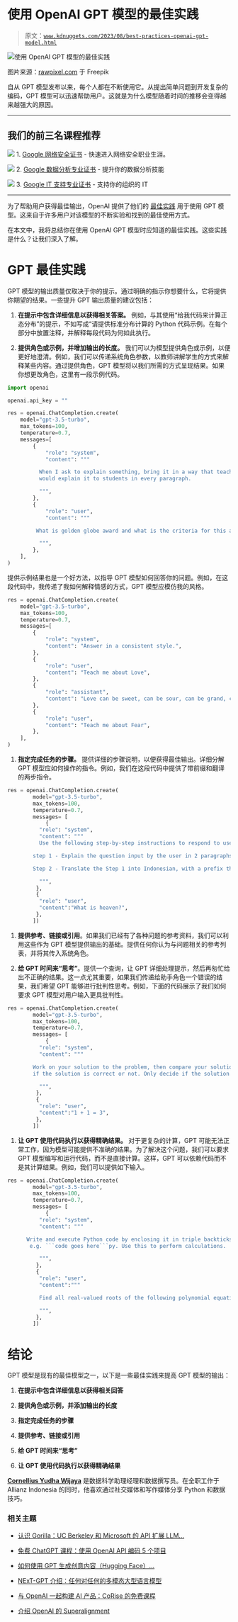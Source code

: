 # 使用 OpenAI GPT 模型的最佳实践

> 原文：[`www.kdnuggets.com/2023/08/best-practices-openai-gpt-model.html`](https://www.kdnuggets.com/2023/08/best-practices-openai-gpt-model.html)

![使用 OpenAI GPT 模型的最佳实践](img/271bbda36d9d64d7bac2fb5621791567.png)

图片来源：[rawpixel.com](https://www.freepik.com/free-photo/illustration-quality-product-warranty-assurance-laptop_18122652.htm#query=best%20practice&position=11&from_view=search&track=ais%22) 于 Freepik

自从 GPT 模型发布以来，每个人都在不断使用它。从提出简单问题到开发复杂的编码，GPT 模型可以迅速帮助用户。这就是为什么模型随着时间的推移会变得越来越强大的原因。

* * *

## 我们的前三名课程推荐

![](img/0244c01ba9267c002ef39d4907e0b8fb.png) 1\. [Google 网络安全证书](https://www.kdnuggets.com/google-cybersecurity) - 快速进入网络安全职业生涯。

![](img/e225c49c3c91745821c8c0368bf04711.png) 2\. [Google 数据分析专业证书](https://www.kdnuggets.com/google-data-analytics) - 提升你的数据分析技能

![](img/0244c01ba9267c002ef39d4907e0b8fb.png) 3\. [Google IT 支持专业证书](https://www.kdnuggets.com/google-itsupport) - 支持你的组织的 IT

* * *

为了帮助用户获得最佳输出，OpenAI 提供了他们的 [最佳实践](https://platform.openai.com/docs/guides/gpt-best-practices) 用于使用 GPT 模型。这来自于许多用户对该模型的不断实验和找到的最佳使用方式。

在本文中，我将总结你在使用 OpenAI GPT 模型时应知道的最佳实践。这些实践是什么？让我们深入了解。

# GPT 最佳实践

GPT 模型的输出质量仅取决于你的提示。通过明确的指示你想要什么，它将提供你期望的结果。一些提升 GPT 输出质量的建议包括：

1.  **在提示中包含详细信息以获得相关答案。** 例如，与其使用“给我代码来计算正态分布”的提示，不如写成“请提供标准分布计算的 Python 代码示例。在每个部分中放置注释，并解释每段代码为何如此执行。

1.  **提供角色或示例，并增加输出的长度。** 我们可以为模型提供角色或示例，以便更好地澄清。例如，我们可以传递系统角色参数，以教师讲解学生的方式来解释某些内容。通过提供角色，GPT 模型将以我们所需的方式呈现结果。如果你想更改角色，这里有一段示例代码。

```py
import openai

openai.api_key = ""

res = openai.ChatCompletion.create(
    model="gpt-3.5-turbo",
    max_tokens=100,
    temperature=0.7,
    messages=[
        {
            "role": "system",
            "content": """

          When I ask to explain something, bring it in a way that teacher 
          would explain it to students in every paragraph.

          """,
        },
        {
            "role": "user",
            "content": """

         What is golden globe award and what is the criteria for this award? Summarize them in 2 paragraphs.

          """,
        },
    ],
)
```

提供示例结果也是一个好方法，以指导 GPT 模型如何回答你的问题。例如，在这段代码中，我传递了我如何解释情感的方式，GPT 模型应模仿我的风格。

```py
res = openai.ChatCompletion.create(
    model="gpt-3.5-turbo",
    max_tokens=100,
    temperature=0.7,
    messages=[
        {
            "role": "system",
            "content": "Answer in a consistent style.",
        },
        {
            "role": "user",
            "content": "Teach me about Love",
        },
        {
            "role": "assistant",
            "content": "Love can be sweet, can be sour, can be grand, can be low, and can be anything you want to be",
        },
        {
            "role": "user",
            "content": "Teach me about Fear",
        },
    ],
)
```

1.  **指定完成任务的步骤。** 提供详细的步骤说明，以便获得最佳输出。详细分解 GPT 模型应如何操作的指令。例如，我们在这段代码中提供了带前缀和翻译的两步指令。

```py
res = openai.ChatCompletion.create(
        model="gpt-3.5-turbo",
        max_tokens=100,
        temperature=0.7,
        messages= [
            {
          "role": "system",
          "content": """
          Use the following step-by-step instructions to respond to user inputs.

        step 1 - Explain the question input by the user in 2 paragraphs or less with the prefix "Explanation: ".

        Step 2 - Translate the Step 1 into Indonesian, with a prefix that says "Translation: ".

          """,
         },
         {
          "role": "user",
          "content":"What is heaven?",
         },
        ])
```

1.  **提供参考、链接或引用**。如果我们已经有了各种问题的参考资料，我们可以利用这些作为 GPT 模型提供输出的基础。提供任何你认为与问题相关的参考列表，并将其传入系统角色。

1.  **给 GPT 时间来“思考”**。提供一个查询，让 GPT 详细处理提示，然后再匆忙给出不正确的结果。这一点尤其重要，如果我们传递给助手角色一个错误的结果，我们希望 GPT 能够进行批判性思考。例如，下面的代码展示了我们如何要求 GPT 模型对用户输入更具批判性。

```py
res = openai.ChatCompletion.create(
        model="gpt-3.5-turbo",
        max_tokens=100,
        temperature=0.7,
        messages= [
            {
          "role": "system",
          "content": """

        Work on your solution to the problem, then compare your solution to the user and evaluate
        if the solution is correct or not. Only decide if the solution is correct once you have done the problem yourself.

          """,
         }, 
         {
          "role": "user",
          "content":"1 + 1 = 3",
         },
        ])
```

1.  **让 GPT 使用代码执行以获得精确结果。** 对于更复杂的计算，GPT 可能无法正常工作，因为模型可能提供不准确的结果。为了解决这个问题，我们可以要求 GPT 模型编写和运行代码，而不是直接计算。这样，GPT 可以依赖代码而不是其计算结果。例如，我们可以提供如下输入。

```py
res = openai.ChatCompletion.create(
        model="gpt-3.5-turbo",
        max_tokens=100,
        temperature=0.7,
        messages= [
            {
          "role": "system",
          "content": """

      Write and execute Python code by enclosing it in triple backticks,
       e.g. ```code goes here```py. Use this to perform calculations.

          """,
         }, 
         {
          "role": "user",
          "content":"""

          Find all real-valued roots of the following polynomial equation: 2*x**5 - 3*x**8- 2*x**3 - 9*x + 11.

          """,
         },
        ])
```

# 结论

GPT 模型是现有的最佳模型之一，以下是一些最佳实践来提高 GPT 模型的输出：

1.  **在提示中包含详细信息以获得相关回答**

1.  **提供角色或示例，并添加输出的长度**

1.  **指定完成任务的步骤**

1.  **提供参考、链接或引用**

1.  **给 GPT 时间来“思考”**

1.  **让 GPT 使用代码执行以获得精确结果**

**[Cornellius Yudha Wijaya](https://www.linkedin.com/in/cornellius-yudha-wijaya/)** 是数据科学助理经理和数据撰写员。在全职工作于 Allianz Indonesia 的同时，他喜欢通过社交媒体和写作媒体分享 Python 和数据技巧。

### 相关主题

+   [认识 Gorilla：UC Berkeley 和 Microsoft 的 API 扩展 LLM…](https://www.kdnuggets.com/2023/06/meet-gorilla-uc-berkeley-microsoft-apiaugmented-llm-outperforms-gpt4-chatgpt-claude.html)

+   [免费 ChatGPT 课程：使用 OpenAI API 编码 5 个项目](https://www.kdnuggets.com/2023/05/free-chatgpt-course-openai-api-code-5-projects.html)

+   [如何使用 GPT 生成创意内容（Hugging Face）…](https://www.kdnuggets.com/how-to-use-gpt-for-generating-creative-content-with-hugging-face-transformers)

+   [NExT-GPT 介绍：任何对任何的多模态大型语言模型](https://www.kdnuggets.com/introduction-to-nextgpt-anytoany-multimodal-large-language-model)

+   [与 OpenAI 一起构建 AI 产品：CoRise 的免费课程](https://www.kdnuggets.com/2023/07/corise-building-ai-products-openai-free-course-corise.html)

+   [介绍 OpenAI 的 Superalignment](https://www.kdnuggets.com/2023/08/introducing-superalignment-openai.html)
